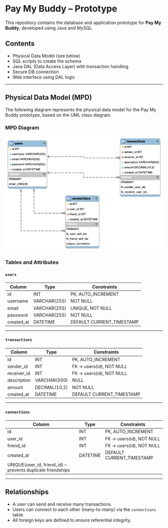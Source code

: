 # Pay My Buddy – Prototype

This repository contains the database and application prototype for **Pay My Buddy**, developed using Java and MySQL.

## Contents

- Physical Data Model (see below)
- SQL scripts to create the schema
- Java DAL (Data Access Layer) with transaction handling
- Secure DB connection
- Web interface using DAL logic

---

## Physical Data Model (MPD)

The following diagram represents the physical data model for the Pay My Buddy prototype, based on the UML class diagram.

### MPD Diagram

![Physical Data Model](mpd-diagram.png)

### Tables and Attributes

#### `users`

| Column     | Type          | Constraints                  |
|------------|---------------|------------------------------|
| id         | INT           | PK, AUTO_INCREMENT           |
| username   | VARCHAR(255)  | NOT NULL                     |
| email      | VARCHAR(255)  | UNIQUE, NOT NULL             |
| password   | VARCHAR(255)  | NOT NULL                     |
| created_at | DATETIME      | DEFAULT CURRENT_TIMESTAMP    |

---

#### `transactions`

| Column       | Type           | Constraints                          |
|--------------|----------------|--------------------------------------|
| id           | INT            | PK, AUTO_INCREMENT                   |
| sender_id    | INT            | FK → users(id), NOT NULL             |
| receiver_id  | INT            | FK → users(id), NOT NULL             |
| description  | VARCHAR(500)   | NULL                                 |
| amount       | DECIMAL(10,2)  | NOT NULL                             |
| created_at   | DATETIME       | DEFAULT CURRENT_TIMESTAMP            |

---

#### `connections`

| Column      | Type      | Constraints                                |
|-------------|-----------|--------------------------------------------|
| id          | INT       | PK, AUTO_INCREMENT                         |
| user_id     | INT       | FK → users(id), NOT NULL                   |
| friend_id   | INT       | FK → users(id), NOT NULL                   |
| created_at  | DATETIME  | DEFAULT CURRENT_TIMESTAMP                  |
| UNIQUE(user_id, friend_id) – prevents duplicate friendships           |

---

## Relationships

- A user can send and receive many transactions.
- Users can connect to each other (many-to-many) via the `connections` table.
- All foreign keys are defined to ensure referential integrity.


